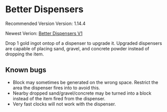 # Better Dispensers
Recommended Version Version: 1.14.4

Newest Verion: [Better Dispensers V1](https://github.com/WaifuBeforeLaifu/Datapacks/raw/master/Homing%20Arrows/Homing%20Arrows%20V1.zip)

Drop 1 gold ingot ontop of a dispenser to upgrade it. Upgraded dispensers are capable of placing sand, gravel, and concrete powder instead of dropping the item.

## Known bugs
- Block may sometimes be generated on the wrong space. Restrict the area the dispenser fires into to avoid this.
- Nearby dropped sand/gravel/concrete may be turned into a block instead of the item fired from the dispenser. 
- Very fast clocks will not work with the dispenser.
